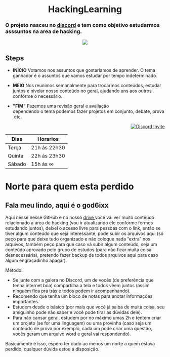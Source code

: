 <h1 align="center"> HackingLearning </h1>

### O projeto nasceu no [discord](https://discord.gg/RfwqmyH) e tem como objetivo estudarmos asssuntos na area de hacking.

<div align='center'>
    <img src='https://media.giphy.com/media/HAonhTZTaQE24/giphy.gif'>
</div>

## Steps
- <b>INICIO</b>  Votamos nos assuntos que gostaríamos de aprender. O tema ganhador é o assuntos que vamos estudar por tempo indeterminado.

- <b>MEIO</b> Nos reunimos semanalmente para trocarmos conteúdos, estudar juntos e nivelar nosso conteúdo no geral, ajudando uns aos outros conforme o necessário. 

- <b>"FIM"</b> Fazemos uma revisão geral e avaliação dependendo o tema podemos fazer projetos em conjunto, debate, prova etc.
<p align='right'>
   <a href="https://discord.gg/ZuPfJ6" >	
        <img src="https://img.shields.io/discord/304088484228890644?color=green&label=Discord&logo=discord" alt="Discord Invite"/>	
    </a>
</p>

| Dias | Horarios |
| ---- | ---- |
| Terça | 21h ás 22h30 |
| Quinta | 22h ás 23h30 | 
| Sábado | 15h ás ∞ |

<h1>Norte para quem esta perdido </h1>

<h2>Fala meu lindo, aqui é o god6ixx</h2>

Aqui nesse nesse GitHub e no nosso <a href="https://drive.google.com/drive/folders/10qODhuVbtB_0bzhb0TOGcZ4_QKpSDcTI"> drive </a> você vai ver muito conteúdo relacionado a área de hacking (vou ir atualizando ele conforme formos estudando juntos), deixei o acesso livre para pessoas com o link, então se tiver algum conteúdo que seja interessante, pode subir os arquivos aqui (só peço para que deixe tudo organizado e não coloque nada “extra” nos arquivos, também peço para que caso vá subir algum conteúdo, seja um conteúdo aprovado pelo grupo de estudos (para não ficar muita coisa desnecessária), pretendo fazer backup de todos arquivos aqui para caso algum engraçadinho apagar).

Método:
	
- Se junte com a galera no Discord, um de vocês (de preferência que tenha internet boa) compartilha a tela e todos vêem juntos (assim ninguém fica pra trás e todos podem ir acompanhando).
- Recomendo que tenha um bloco de notas para anotar informações importantes.
- Estudem desde o básico (por mais que você já saiba de muita coisa, seu amiguinho pode não saber e você pode tirar as dúvidas dele).
- Para não cansar geral, estudem por no máximo umas 2h e tentem criar um projeto (se for uma linguagem) ou uma provinha (caso seja um conteúdo de prova por exemplo, cada um pode criar uma questão, vocês geram um arquivo word e geral vai respondendo).

Basicamente é isso, espero ter dado ao menos um norte a quem estava perdido, qualquer dúvida estou á disposição.
